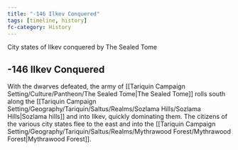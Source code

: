 ```yaml
---
title: "-146 Ilkev Conquered"
tags: [timeline, history]
fc-category: History
---
```

<span class='ob-timelines'
	data-date='-146-00-00-00'
	data-title='Ilkev Conquered'
	data-class='orange'>City states of Ilkev conquered by The Sealed Tome</span>
## -146 Ilkev Conquered
With the dwarves defeated, the army of [[Tariquin Campaign Setting/Culture/Pantheon/The Sealed Tome|The Sealed Tome]] rolls south along the [[Tariquin Campaign Setting/Geography/Tariquin/Saltus/Realms/Sozlama Hills/Sozlama Hills|Sozlama hills]] and into Ilkev, quickly dominating them. The citizens of the various city states flee to the east and into the [[Tariquin Campaign Setting/Geography/Tariquin/Saltus/Realms/Mythrawood Forest/Mythrawood Forest|Mythrawood Forest]].

